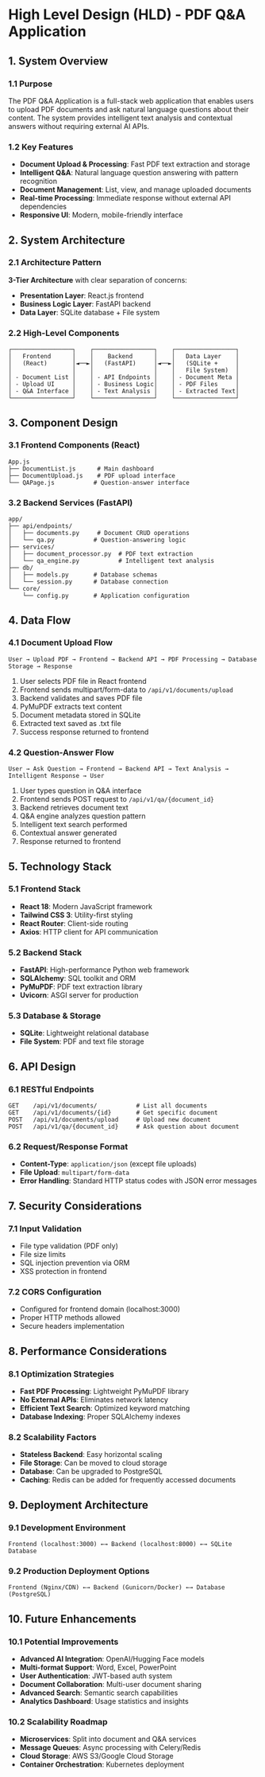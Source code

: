 # High Level Design (HLD) - PDF Q&A Application

## 1. System Overview

### 1.1 Purpose
The PDF Q&A Application is a full-stack web application that enables users to upload PDF documents and ask natural language questions about their content. The system provides intelligent text analysis and contextual answers without requiring external AI APIs.

### 1.2 Key Features
- **Document Upload & Processing**: Fast PDF text extraction and storage
- **Intelligent Q&A**: Natural language question answering with pattern recognition
- **Document Management**: List, view, and manage uploaded documents
- **Real-time Processing**: Immediate response without external API dependencies
- **Responsive UI**: Modern, mobile-friendly interface

## 2. System Architecture

### 2.1 Architecture Pattern
**3-Tier Architecture** with clear separation of concerns:
- **Presentation Layer**: React.js frontend
- **Business Logic Layer**: FastAPI backend
- **Data Layer**: SQLite database + File system

### 2.2 High-Level Components

```
┌─────────────────┐    ┌─────────────────┐    ┌─────────────────┐
│   Frontend      │    │    Backend      │    │   Data Layer    │
│   (React)       │◄──►│   (FastAPI)     │◄──►│   (SQLite +     │
│                 │    │                 │    │   File System)  │
│ - Document List │    │ - API Endpoints │    │ - Document Meta │
│ - Upload UI     │    │ - Business Logic│    │ - PDF Files     │
│ - Q&A Interface │    │ - Text Analysis │    │ - Extracted Text│
└─────────────────┘    └─────────────────┘    └─────────────────┘
```

## 3. Component Design

### 3.1 Frontend Components (React)
```
App.js
├── DocumentList.js      # Main dashboard
├── DocumentUpload.js    # PDF upload interface
└── QAPage.js           # Question-answer interface
```

### 3.2 Backend Services (FastAPI)
```
app/
├── api/endpoints/
│   ├── documents.py     # Document CRUD operations
│   └── qa.py           # Question-answering logic
├── services/
│   ├── document_processor.py  # PDF text extraction
│   └── qa_engine.py           # Intelligent text analysis
├── db/
│   ├── models.py       # Database schemas
│   └── session.py      # Database connection
└── core/
    └── config.py       # Application configuration
```

## 4. Data Flow

### 4.1 Document Upload Flow
```
User → Upload PDF → Frontend → Backend API → PDF Processing → Database Storage → Response
```

1. User selects PDF file in React frontend
2. Frontend sends multipart/form-data to `/api/v1/documents/upload`
3. Backend validates and saves PDF file
4. PyMuPDF extracts text content
5. Document metadata stored in SQLite
6. Extracted text saved as .txt file
7. Success response returned to frontend

### 4.2 Question-Answer Flow
```
User → Ask Question → Frontend → Backend API → Text Analysis → Intelligent Response → User
```

1. User types question in Q&A interface
2. Frontend sends POST request to `/api/v1/qa/{document_id}`
3. Backend retrieves document text
4. Q&A engine analyzes question pattern
5. Intelligent text search performed
6. Contextual answer generated
7. Response returned to frontend

## 5. Technology Stack

### 5.1 Frontend Stack
- **React 18**: Modern JavaScript framework
- **Tailwind CSS 3**: Utility-first styling
- **React Router**: Client-side routing
- **Axios**: HTTP client for API communication

### 5.2 Backend Stack
- **FastAPI**: High-performance Python web framework
- **SQLAlchemy**: SQL toolkit and ORM
- **PyMuPDF**: PDF text extraction library
- **Uvicorn**: ASGI server for production

### 5.3 Database & Storage
- **SQLite**: Lightweight relational database
- **File System**: PDF and text file storage

## 6. API Design

### 6.1 RESTful Endpoints
```
GET    /api/v1/documents/           # List all documents
GET    /api/v1/documents/{id}       # Get specific document
POST   /api/v1/documents/upload     # Upload new document
POST   /api/v1/qa/{document_id}     # Ask question about document
```

### 6.2 Request/Response Format
- **Content-Type**: `application/json` (except file uploads)
- **File Upload**: `multipart/form-data`
- **Error Handling**: Standard HTTP status codes with JSON error messages

## 7. Security Considerations

### 7.1 Input Validation
- File type validation (PDF only)
- File size limits
- SQL injection prevention via ORM
- XSS protection in frontend

### 7.2 CORS Configuration
- Configured for frontend domain (localhost:3000)
- Proper HTTP methods allowed
- Secure headers implementation

## 8. Performance Considerations

### 8.1 Optimization Strategies
- **Fast PDF Processing**: Lightweight PyMuPDF library
- **No External APIs**: Eliminates network latency
- **Efficient Text Search**: Optimized keyword matching
- **Database Indexing**: Proper SQLAlchemy indexes

### 8.2 Scalability Factors
- **Stateless Backend**: Easy horizontal scaling
- **File Storage**: Can be moved to cloud storage
- **Database**: Can be upgraded to PostgreSQL
- **Caching**: Redis can be added for frequently accessed documents

## 9. Deployment Architecture

### 9.1 Development Environment
```
Frontend (localhost:3000) ←→ Backend (localhost:8000) ←→ SQLite Database
```

### 9.2 Production Deployment Options
```
Frontend (Nginx/CDN) ←→ Backend (Gunicorn/Docker) ←→ Database (PostgreSQL)
```

## 10. Future Enhancements

### 10.1 Potential Improvements
- **Advanced AI Integration**: OpenAI/Hugging Face models
- **Multi-format Support**: Word, Excel, PowerPoint
- **User Authentication**: JWT-based auth system
- **Document Collaboration**: Multi-user document sharing
- **Advanced Search**: Semantic search capabilities
- **Analytics Dashboard**: Usage statistics and insights

### 10.2 Scalability Roadmap
- **Microservices**: Split into document and Q&A services
- **Message Queues**: Async processing with Celery/Redis
- **Cloud Storage**: AWS S3/Google Cloud Storage
- **Container Orchestration**: Kubernetes deployment
